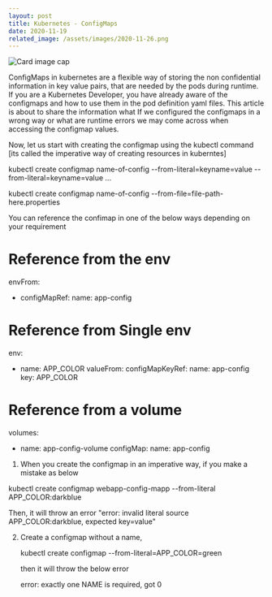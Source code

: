 ```yaml
---
layout: post
title: Kubernetes - ConfigMaps
date: 2020-11-19
related_image: /assets/images/2020-11-26.png
---
```


<div class="view overlay">
	<img class="card-img-top" src="{{ page.related_image }}" alt="Card image cap">
    <a href="#!">
        <div class="mask rgba-white-slight"></div>
    </a>
</div>

ConfigMaps in kubernetes are a flexible way of storing the non confidential information in key value pairs, that are needed by the pods during runtime. If you are a Kubernetes Developer, you have already aware of the configmaps and how to use them in the pod definition yaml files. This article is about to share the information what If we configured the configmaps in a wrong way or what are runtime errors we may come across when accessing the configmap values.

Now, let us start with creating the configmap using the kubectl command [its called the imperative way of creating resources in kuberntes]

kubectl create configmap name-of-config --from-literal=keyname=value --from-literal=keyname=value ...

kubectl create configmap name-of-config --from-file=file-path-here.properties

You can reference the confimap in one of the below ways depending on your requirement

# Reference from the env
envFrom:
  - configMapRef:
      name: app-config

# Reference from Single env
env:
  - name: APP_COLOR
    valueFrom:
      configMapKeyRef:
        name: app-config
        key: APP_COLOR

# Reference from a volume
volumes:
- name: app-config-volume
  configMap:
    name: app-config

1. When you create the configmap in an imperative way, if you make a mistake as below

kubectl create configmap webapp-config-mapp --from-literal APP_COLOR:darkblue

Then, it will throw an error "error: invalid literal source APP_COLOR:darkblue, expected key=value"

2. Create a configmap without a name, 
	
	kubectl create configmap --from-literal=APP_COLOR=green

	then it will throw the below error
	
	error: exactly one NAME is required, got 0


